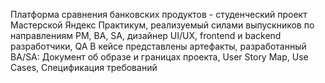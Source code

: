 Платформа сравнения банковских продуктов - студенческий проект Мастерской Яндекс Практикум, реализуемый силами выпускников по направлениям PM, BA, SA, дизайнер UI/UX, frontend и backend разработчики, QA
В кейсе представлены артефакты, разработанный BA/SA: Документ об образе и границах проекта, User Story Map, Use Cases, Спецификация требований
